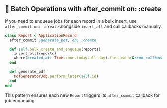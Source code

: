 ## 🚀 Batch Operations with after_commit on: :create
If you need to enqueue jobs for each record in a bulk insert, use `after_commit on: :create` alongside `insert_all` and call callbacks manually.

```ruby
class Report < ApplicationRecord
  after_commit :generate_pdf, on: :create

  def self.bulk_create_and_enqueue(reports)
    insert_all(reports)
    where(created_at: Time.zone.today.all_day).find_each(&:run_callbacks)
  end

  def generate_pdf
    PdfGeneratorJob.perform_later(self.id)
  end
end
```

This pattern ensures each new `Report` triggers its `after_commit` callback for job enqueuing.